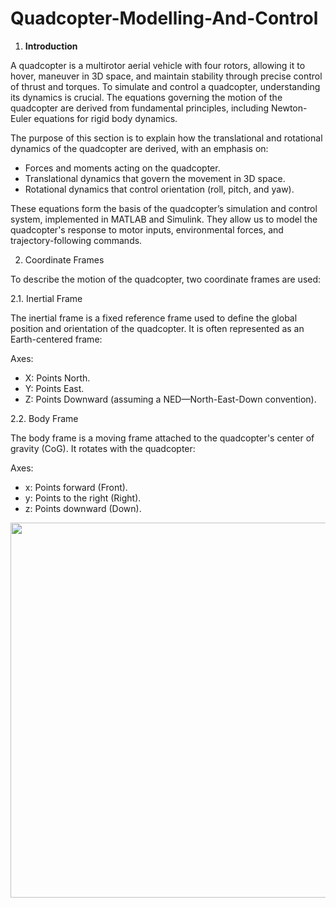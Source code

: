# Quadcopter-Modelling-And-Control

1. **Introduction**

A quadcopter is a multirotor aerial vehicle with four rotors, allowing it to hover, maneuver in 3D space, and maintain stability through precise control of thrust and torques. To simulate and control a quadcopter, understanding its dynamics is crucial. The equations governing the motion of the quadcopter are derived from fundamental principles, including Newton-Euler equations for rigid body dynamics.

The purpose of this section is to explain how the translational and rotational dynamics of the quadcopter are derived, with an emphasis on:

- Forces and moments acting on the quadcopter.
- Translational dynamics that govern the movement in 3D space.
- Rotational dynamics that control orientation (roll, pitch, and yaw).

These equations form the basis of the quadcopter’s simulation and control system, implemented in MATLAB and Simulink. They allow us to model the quadcopter's response to motor inputs, environmental forces, and trajectory-following commands.

2. Coordinate Frames

To describe the motion of the quadcopter, two coordinate frames are used:

2.1. Inertial Frame

The inertial frame is a fixed reference frame used to define the global position and orientation of the quadcopter. It is often represented as an Earth-centered frame:

Axes:
- X: Points North.
- Y: Points East.
- Z: Points Downward (assuming a NED—North-East-Down convention).

2.2. Body Frame

The body frame is a moving frame attached to the quadcopter's center of gravity (CoG). It rotates with the quadcopter:

Axes:
- x: Points forward (Front).
- y: Points to the right (Right).
- z: Points downward (Down).


<p align="center">
  <img src="https://github.com/user-attachments/assets/65d30124-5033-4627-8e8d-f965a35f9d86" width="600" />
</p>


